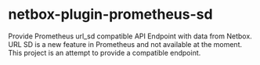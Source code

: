 # netbox-plugin-prometheus-sd

Provide Prometheus url_sd compatible API Endpoint with data from Netbox.
URL SD is a new feature in Prometheus and not available at the moment.
This project is an attempt to provide a compatible endpoint.

